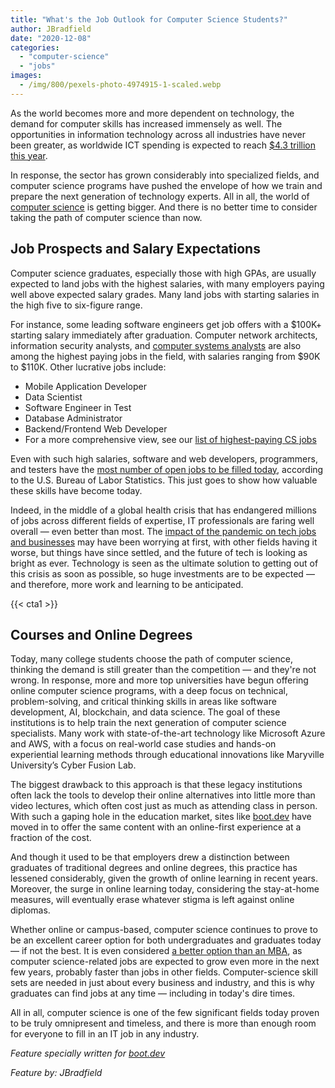 ```yaml
---
title: "What's the Job Outlook for Computer Science Students?"
author: JBradfield
date: "2020-12-08"
categories: 
  - "computer-science"
  - "jobs"
images:
  - /img/800/pexels-photo-4974915-1-scaled.webp
---
```


As the world becomes more and more dependent on technology, the demand for computer skills has increased immensely as well. The opportunities in information technology across all industries have never been greater, as worldwide ICT spending is expected to reach [$4.3 trillion this year](https://www.businesswire.com/news/home/20200218005150/en/Worldwide-ICT-Spending-to-Reach-4.3-Trillion-in-2020-Led-by-Investments-in-Devices-Applications-and-IT-Services-According-to-a-New-IDC-Spending-Guide).

In response, the sector has grown considerably into specialized fields, and computer science programs have pushed the envelope of how we train and prepare the next generation of technology experts. All in all, the world of [computer science](/computer-science/comprehensive-guide-to-learn-computer-science-online/) is getting bigger. And there is no better time to consider taking the path of computer science than now.

## Job Prospects and Salary Expectations

Computer science graduates, especially those with high GPAs, are usually expected to land jobs with the highest salaries, with many employers paying well above expected salary grades. Many land jobs with starting salaries in the high five to six-figure range.

For instance, some leading software engineers get job offers with a $100K+ starting salary immediately after graduation. Computer network architects, information security analysts, and [computer systems analysts](/computer-science/should-you-learn-computer-information-systems-or-computer-science/) are also among the highest paying jobs in the field, with salaries ranging from $90K to $110K. Other lucrative jobs include:

- Mobile Application Developer
- Data Scientist
- Software Engineer in Test
- Database Administrator
- Backend/Frontend Web Developer
- For a more comprehensive view, see our [list of highest-paying CS jobs](/computer-science/highest-paying-computer-science-jobs/)

Even with such high salaries, software and web developers, programmers, and testers have the [most number of open jobs to be filled today](/jobs/how-much-do-software-engineers-make/), according to the U.S. Bureau of Labor Statistics. This just goes to show how valuable these skills have become today.

Indeed, in the middle of a global health crisis that has endangered millions of jobs across different fields of expertise, IT professionals are faring well overall — even better than most. The [impact of the pandemic on tech jobs and businesses](https://www.computerweekly.com/news/252487612/Coronavirus-The-pandemics-impact-on-tech-jobs-now-and-in-the-future) may have been worrying at first, with other fields having it worse, but things have since settled, and the future of tech is looking as bright as ever. Technology is seen as the ultimate solution to getting out of this crisis as soon as possible, so huge investments are to be expected — and therefore, more work and learning to be anticipated.

{{< cta1 >}}

## Courses and Online Degrees

Today, many college students choose the path of computer science, thinking the demand is still greater than the competition — and they're not wrong. In response, more and more top universities have begun offering online computer science programs, with a deep focus on technical, problem-solving, and critical thinking skills in areas like software development, AI, blockchain, and data science. The goal of these institutions is to help train the next generation of computer science specialists. Many work with state-of-the-art technology like Microsoft Azure and AWS, with a focus on real-world case studies and hands-on experiential learning methods through educational innovations like Maryville University’s Cyber Fusion Lab.

The biggest drawback to this approach is that these legacy institutions often lack the tools to develop their online alternatives into little more than video lectures, which often cost just as much as attending class in person. With such a gaping hole in the education market, sites like [boot.dev](https://boot.dev/) have moved in to offer the same content with an online-first experience at a fraction of the cost.

And though it used to be that employers drew a distinction between graduates of traditional degrees and online degrees, this practice has lessened considerably, given the growth of online learning in recent years. Moreover, the surge in online learning today, considering the stay-at-home measures, will eventually erase whatever stigma is left against online diplomas.

Whether online or campus-based, computer science continues to prove to be an excellent career option for both undergraduates and graduates today — if not the best. It is even considered [a better option than an MBA](https://www.usnews.com/education/best-graduate-schools/articles/2018-03-20/computer-science-grads-can-earn-more-than-mbas), as computer science-related jobs are expected to grow even more in the next few years, probably faster than jobs in other fields. Computer-science skill sets are needed in just about every business and industry, and this is why graduates can find jobs at any time — including in today's dire times.

All in all, computer science is one of the few significant fields today proven to be truly omnipresent and timeless, and there is more than enough room for everyone to fill in an IT job in any industry.

_Feature specially written for [boot.dev](https://boot.dev/)_

_Feature by: JBradfield_
